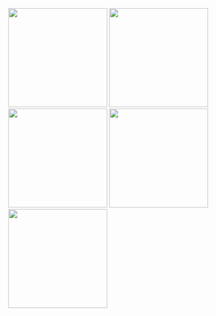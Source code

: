 <img src="https://github.com/user-attachments/assets/ce0973f0-884a-416d-af7b-3ebc0ae57b36" width="200"/>
<img src="https://github.com/user-attachments/assets/7ad69c1b-47f3-48cc-b04a-c967518b9c4a" width="200"/>
<img src="https://github.com/user-attachments/assets/ab82b1f9-fe29-4ef1-94b4-9e4a6d93995b" width="200"/>
<img src="https://github.com/user-attachments/assets/f6ab103e-eaf2-4b32-ab61-94a159a88798" width="200"/>
<img src="https://github.com/user-attachments/assets/93bc7ef8-ad74-440d-956b-90b8d06aa7a3" width="200"/>
